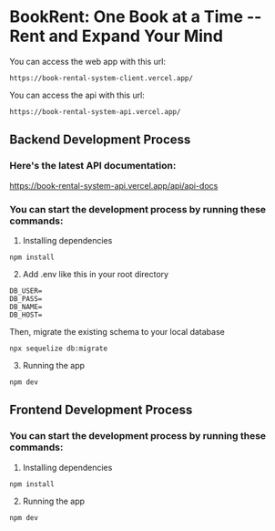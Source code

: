 # BookRent: One Book at a Time -- Rent and Expand Your Mind
You can access the web app with this url:
```
https://book-rental-system-client.vercel.app/
```

You can access the api with this url:
```
https://book-rental-system-api.vercel.app/
```

## Backend Development Process

### Here's the latest API documentation:
https://book-rental-system-api.vercel.app/api/api-docs

### You can start the development process by running these commands:

1. Installing dependencies
```
npm install
```
2. Add .env like this in your root directory
```
DB_USER=
DB_PASS=
DB_NAME=
DB_HOST=
```
Then, migrate the existing schema to your local database
```
npx sequelize db:migrate
```
3. Running the app
```
npm dev
```

## Frontend Development Process

### You can start the development process by running these commands:

1. Installing dependencies
```
npm install
```
2. Running the app
```
npm dev
```